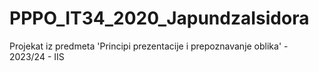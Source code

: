 # PPPO_IT34_2020_JapundzaIsidora
Projekat iz predmeta 'Principi prezentacije i prepoznavanje oblika' - 2023/24 - IIS

